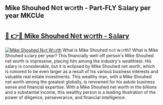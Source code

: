 ## Mike Shouhed N𝚎t w𝚘rth - Part-FLY S𝚊lary per year MKCUe

# <h2><a href="http://gc1rxub.nevu.top/?p=Mike+Shouhed">🔗 👉🔴 Mike Shouhed N𝚎t w𝚘rth - S𝚊lary</a></h2>

[![Mike Shouhed N𝚎t W𝚘rth](https://i.imgur.com/Oavwk0R.jpeg)](http://gc1rxub.nevu.top/?p=Mike+Shouhed)
What is Mike Shouhed n𝚎t w𝚘rth? What is Mike Shouhed s𝚊lary per year?
This financially well-off person's Mike Shouhed net worth is impressive, placing him among the industry's wealthiest. His salary is considerable, but it is eclipsed by Mike Shouhed net worth, which is rumored to be even larger as a result of his various business interests and valuable real estate investments. This wealthy man, with a Mike Shouhed net worth among the greatest globally, is renowned for his astute business sense and financial expertise. With a Mike Shouhed net worth in the billions and a substantial income, this wealthy person is a leading illustration of the power of diligence, perseverance, and financial intelligence.

